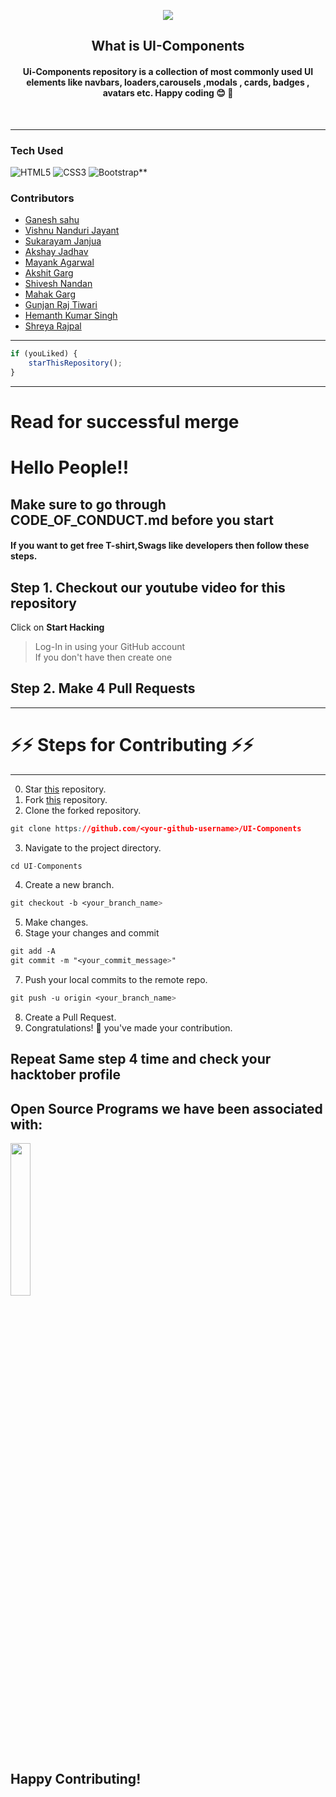 <p align="center">
    <img src="https://technologyandsociety.org/wp-content/uploads/Logo-Color-1.jpg" />
</p>

<p align="center">
	<h2 align="center">What is UI-Components</h2>
	<h4 align="center">Ui-Components repository is a collection of most commonly used UI elements like navbars, loaders,carousels ,modals , cards, badges , avatars etc. Happy coding 😊 🎉 </h4>
	<br/>
	

---

### Tech Used

<img alt="HTML5" src="https://img.shields.io/badge/html5%20-%23E34F26.svg?&style=for-the-badge&logo=html5&logoColor=white"/> <img alt="CSS3" src="https://img.shields.io/badge/css3%20-%231572B6.svg?&style=for-the-badge&logo=css3&logoColor=white"/>  <img alt="Bootstrap**" src="https://img.shields.io/badge/bootstrap%20-%23563D7C.svg?&style=for-the-badge&logo=bootstrap&logoColor=white"/> 



### Contributors

- [ Ganesh sahu](https://github.com/vibgyor786)
- [ Vishnu Nanduri Jayant](https://github.com/nandurijv)
- [ Sukarayam Janjua](https://github.com/SukarayamJanjua)
- [ Akshay Jadhav](https://github.com/Akshay9607)
- [ Mayank Agarwal](https://github.com/Mayank1170)
- [ Akshit Garg](https://github.com/akshit5565)
- [ Shivesh Nandan](https://github.com/ShiveshNandan)
- [ Mahak Garg ](https://www.github.com/Mahak008)
- [ Gunjan Raj Tiwari](https://github.com/gunjanrajtiwari)
- [ Hemanth Kumar Singh](https://github.com/Hemanth11011)
- [Shreya Rajpal](https://github.com/Shreyaar12)


---

```javascript
if (youLiked) {
	starThisRepository();
}
```

---
# Read for successful merge

# Hello People!!  <br/>
## Make sure to go through CODE_OF_CONDUCT.md before you start 
#### If you want to get free **T-shirt,Swags** like **developers** then follow these steps.  <br/>

## Step 1. Checkout our youtube video for this repository <br/>
Click on **Start Hacking**  <br/>
>   Log-In in using your GitHub account <br/> 
>   If you don't have then create one <br/>
## Step 2. Make **4 Pull Requests** <br/>
___
# ⚡⚡ Steps for Contributing ⚡⚡ <br/>
---
	
0. Star <a href="https://github.com/IEEE-SSIT-VIT/UI-Components" title="this">this</a> repository.
1. Fork <a href="https://github.com/IEEE-SSIT-VIT/UI-Components" title="this">this</a> repository.
2. Clone the forked repository.
```css
git clone https://github.com/<your-github-username>/UI-Components
```
  
3. Navigate to the project directory.
```py
cd UI-Components
```
4. Create a new branch.
```css
git checkout -b <your_branch_name>
```
5. Make changes.
6. Stage your changes and commit
```css
git add -A
git commit -m "<your_commit_message>"
```
7. Push your local commits to the remote repo.
```css
git push -u origin <your_branch_name>
```
8. Create a Pull Request.
9. Congratulations! 🎉 you've made your contribution.

## Repeat Same step 4 time and check your hacktober profile  <br/>

<h2> Open Source Programs we have been associated with:</h2>
    <a href="https://hacktoberfest.digitalocean.com/"><img src="https://hacktoberfest.appwrite.io/hacktoberfest.svg" width="25%"/></a>
    

## Happy Contributing!
